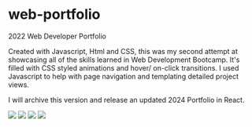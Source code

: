 # web-portfolio
2022 Web Developer Portfolio

Created with Javascript, Html and CSS, this was my second attempt at showcasing all of the skills learned in Web Development Bootcamp. It's filled with CSS styled animations and hover/ on-click transitions. 
I used Javascript to help with page navigation and templating detailed project views.

I will archive this version and release an updated 2024 Portfolio in React.

<img src='https://github.com/W-Blakes/web-portfolio/assets/90099032/ae3a7525-af70-4db9-a814-4d025c25ad9f' style='widht: 400px'>
<img src='https://github.com/W-Blakes/web-portfolio/assets/90099032/6b4625eb-452e-4a44-b688-65b6b0afe0e4' style='widht: 400px'>
<img src='https://github.com/W-Blakes/web-portfolio/assets/90099032/886d5ba4-a3b4-41bb-8aa7-7b232f9e9694' style='widht: 400px'>
<img src='https://github.com/W-Blakes/web-portfolio/assets/90099032/2e396b29-96d1-4ca7-b190-dc62317579da' style='widht: 400px'>

